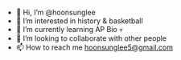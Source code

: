 - 👋 Hi, I’m @hoonsunglee
- 👀 I’m interested in history & basketball
- 🌱 I’m currently learning AP Bio 💀
- 💞️ I’m looking to collaborate with other people
- 📫 How to reach me hoonsunglee5@gmail.com

<!---
hoonsunglee/hoonsunglee is a ✨ special ✨ repository because its `README.md` (this file) appears on your GitHub profile.
You can click the Preview link to take a look at your changes.
--->
